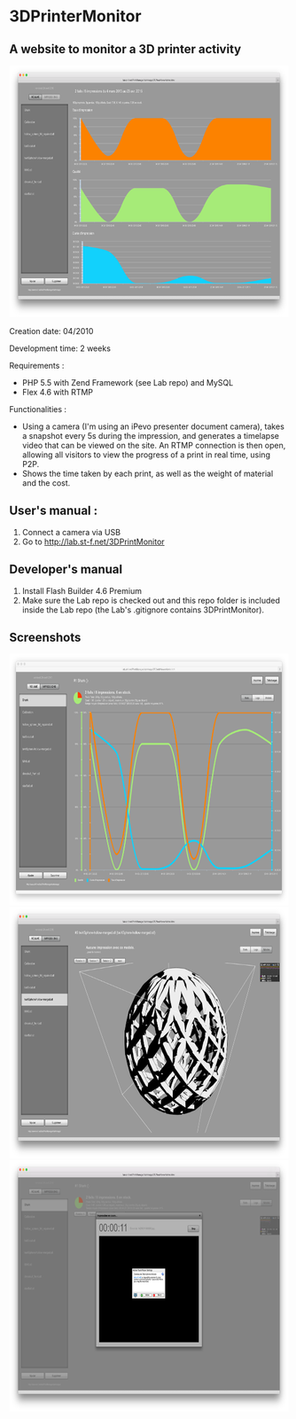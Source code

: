 # 3DPrinterMonitor
A website to monitor a 3D printer activity 
---------------------------------------


<img src="README_files/1.png" width="716" height="454">

Creation date: 04/2010

Development time: 2 weeks

Requirements :

- PHP 5.5 with Zend Framework (see Lab repo) and MySQL
- Flex 4.6 with RTMP

Functionalities :

- Using a camera (I'm using an iPevo presenter document camera), takes a snapshot every 5s during the impression, and generates a timelapse video that can be viewed on the site. An RTMP connection is then open, allowing all visitors to view the progress of a print in real time, using P2P.
- Shows the time taken by each print, as well as the weight of material and the cost.

User's manual : 
---------------
1. Connect a camera via USB
2. Go to http://lab.st-f.net/3DPrintMonitor

Developer's manual
-----------------
1. Install Flash Builder 4.6 Premium
2. Make sure the Lab repo is checked out and this repo folder is included inside the Lab repo (the Lab's .gitignore contains 3DPrintMonitor). 


Screenshots
--------------

<img src="README_files/2.png" width="716" height="454">

<img src="README_files/3.png" width="716" height="454">

<img src="README_files/4.png" width="716" height="454">

